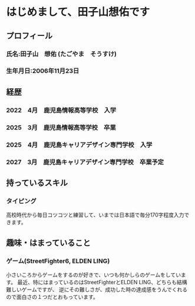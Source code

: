 # はじめまして、田子山想佑です
## プロフィール
### 氏名:田子山　想佑 (たごやま　そうすけ)
### 生年月日:2006年11月23日
## 経歴
### 2022　4月　鹿児島情報高等学校　入学
### 2025　3月　鹿児島情報高等学校　卒業
### 2025　4月　鹿児島キャリアデザイン専門学校　入学
### 2027　3月　鹿児島キャリアデザイン専門学校　卒業予定
## 持っているスキル
### タイピング
高校時代から毎日コツコツと練習して、いまでは日本語で毎分170字程度入力できます。
## 趣味・はまっていること
### ゲーム(StreetFighter6, ELDEN LING)
小さいころからゲームをするのが好きで、いつも何かしらのゲームをしています。
最近、特にはまっているのはStreetFighterとELDEN LING、どちらも結構難しいゲームですが、
逆にその難しさが、成功した時の達成感をうんでくれるので面白さの１つだとおもっています。
